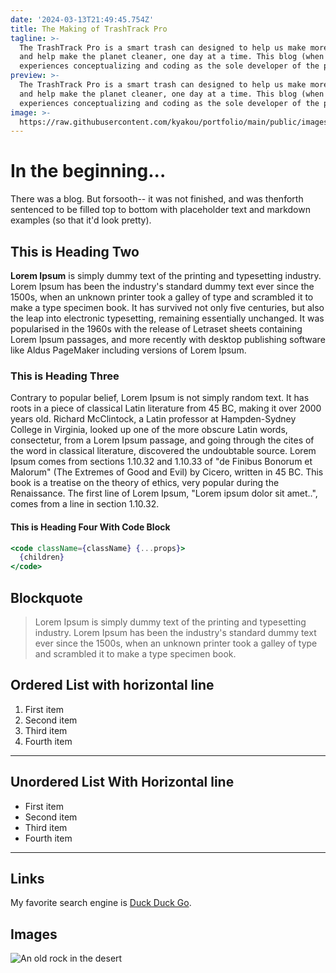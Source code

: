 ```yaml
---
date: '2024-03-13T21:49:45.754Z'
title: The Making of TrashTrack Pro
tagline: >-
  The TrashTrack Pro is a smart trash can designed to help us make more informed decisions about our waste
  and help make the planet cleaner, one day at a time. This blog (when it's finished :P) talks about my
  experiences conceptualizing and coding as the sole developer of the project.
preview: >-
  The TrashTrack Pro is a smart trash can designed to help us make more informed decisions about our waste
  and help make the planet cleaner, one day at a time. This blog (when it's finished :P) talks about my
  experiences conceptualizing and coding as the sole developer of the project.
image: >-
  https://raw.githubusercontent.com/kyakou/portfolio/main/public/images/tpp_1.jpg
---
```


# In the beginning...
There was a blog. But forsooth-- it was not finished, and was thenforth sentenced to be filled top to bottom with placeholder text and markdown examples (so that it'd look pretty).

## This is Heading Two

**Lorem Ipsum** is simply dummy text of the printing and typesetting industry. Lorem Ipsum has been the industry's standard dummy text ever since the 1500s, when an unknown printer took a galley of type and scrambled it to make a type specimen book. It has survived not only five centuries, but also the leap into electronic typesetting, remaining essentially unchanged. It was popularised in the 1960s with the release of Letraset sheets containing Lorem Ipsum passages, and more recently with desktop publishing software like Aldus PageMaker including versions of Lorem Ipsum.

### This is Heading Three

Contrary to popular belief, Lorem Ipsum is not simply random text. It has roots in a piece of classical Latin literature from 45 BC, making it over 2000 years old. Richard McClintock, a Latin professor at Hampden-Sydney College in Virginia, looked up one of the more obscure Latin words, consectetur, from a Lorem Ipsum passage, and going through the cites of the word in classical literature, discovered the undoubtable source. Lorem Ipsum comes from sections 1.10.32 and 1.10.33 of "de Finibus Bonorum et Malorum" (The Extremes of Good and Evil) by Cicero, written in 45 BC. This book is a treatise on the theory of ethics, very popular during the Renaissance. The first line of Lorem Ipsum, "Lorem ipsum dolor sit amet..", comes from a line in section 1.10.32.

#### This is Heading Four With Code Block

```jsx
<code className={className} {...props}>
  {children}
</code>
```

## Blockquote

> Lorem Ipsum is simply dummy text of the printing and typesetting industry. Lorem Ipsum has been the industry's standard dummy text ever since the 1500s, when an unknown printer took a galley of type and scrambled it to make a type specimen book.

## Ordered List with horizontal line

1. First item
2. Second item
3. Third item
4. Fourth item

---

## Unordered List With Horizontal line

- First item
- Second item
- Third item
- Fourth item

---

## Links

My favorite search engine is [Duck Duck Go](https://duckduckgo.com).

## Images

![An old rock in the desert](https://images.unsplash.com/photo-1654475677192-2d869348bb4c?ixlib=rb-1.2.1&ixid=MnwxMjA3fDB8MHxwaG90by1wYWdlfHx8fGVufDB8fHx8&auto=format&fit=crop&w=1170&q=80)
